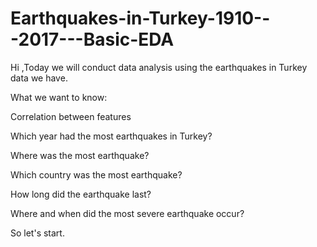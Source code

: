 # Earthquakes-in-Turkey-1910---2017---Basic-EDA
Hi ,Today we will conduct data analysis using the earthquakes in Turkey data we have.

What we want to know:

Correlation between features

Which year had the most earthquakes in Turkey?

Where was the most earthquake?

Which country was the most earthquake?

How long did the earthquake last?

Where and when did the most severe earthquake occur?

So let's start.
